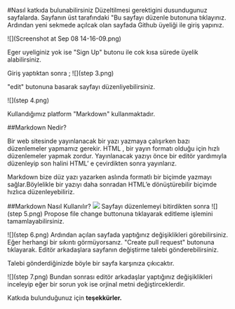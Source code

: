 

#Nasıl katkıda bulunabilirsiniz
Düzeltilmesi gerektigini dusundugunuz sayfalarda. Sayfanın üst tarafındaki "Bu sayfayı düzenle butonuna tıklayınız. Ardından yeni sekmede açılcak olan sayfada Github üyeliği ile giriş yapınız.

![](Screenshot at Sep 08 14-16-09.png)

Eger uyeliginiz yok ise "Sign Up" butonu ile cok kısa sürede üyelik alabilirsiniz. 

Giriş yaptıktan sonra ;
![](step 3.png)

"edit" butonuna basarak sayfayı düzenliyebilirsiniz.

![](step 4.png)

Kullandığımız platform "Markdown" kullanmaktadır. 

##Markdown Nedir?

Bir web sitesinde yayınlanacak bir yazı yazmaya çalışırken bazı düzenlemeler yapmamız gerekir. HTML , bir yayın formatı olduğu için hızlı düzenlemeler yapmak zordur. Yayınlanacak yazıyı önce bir editör yardımıyla düzenleyip son halini HTML’ e çevirdikten sonra yayınlarız.

Markdown bize düz yazı yazarken aslında formatlı bir biçimde yazmayı sağlar.Böylelikle bir yazıyı daha sonradan HTML’e dönüştürebilir biçimde hızlıca düzenleyebiliriz.

##Markdown Nasıl Kullanılır?
![](https://ek8whxe.cloudimg.io/s/cdn/x/https://www.gitbook.com/content/book/gitbookio/markdown/assets/preview.png?v=16.4.4)
Sayfayı düzenlemeyi bitirdikten sonra
![](step 5.png)
Propose file change buttonuna tıklayarak editleme işlemini tamamlayabilirsiniz.

![](step 6.png)
Ardından açılan sayfada yaptığınız değişiklikleri görebilirsiniz. Eğer herhangi bir sıkıntı görmüyorsanız. "Create pull request" butonuna tıklayarak. Editör arkadaşlara sayfanın değiştirme talebi gönderebilirsiniz.

Talebi gönderdiğinizde böyle bir sayfa karşınıza çıkıcaktır. 

![](step 7.png)
Bundan sonrası editör arkadaşlar yaptığınız değişiklikleri inceleyip eğer bir sorun yok ise orjinal metni değiştirceklerdir.

Katkıda bulunduğunuz için **teşekkürler.**
